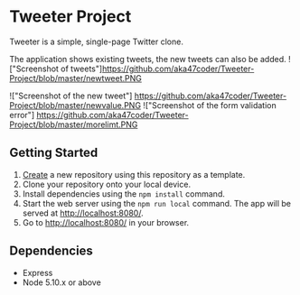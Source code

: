 # Tweeter Project

Tweeter is a simple, single-page Twitter clone.

The application shows existing tweets, the new tweets can also be added. 
!["Screenshot of tweets"]https://github.com/aka47coder/Tweeter-Project/blob/master/newtweet.PNG

!["Screenshot of the new tweet"]
https://github.com/aka47coder/Tweeter-Project/blob/master/newvalue.PNG
!["Screenshot of the form validation error"]
https://github.com/aka47coder/Tweeter-Project/blob/master/morelimt.PNG
## Getting Started

1. [Create](https://docs.github.com/en/repositories/creating-and-managing-repositories/creating-a-repository-from-a-template) a new repository using this repository as a template.
2. Clone your repository onto your local device.
3. Install dependencies using the `npm install` command.
3. Start the web server using the `npm run local` command. The app will be served at <http://localhost:8080/>.
4. Go to <http://localhost:8080/> in your browser.

## Dependencies

- Express
- Node 5.10.x or above

